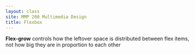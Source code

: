 ```yaml
---
layout: class
site: MMP 200 Multimedia Design
title: Flexbox
---
```

**Flex-grow** controls how the leftover space is distributed between flex items, not how big they are in proportion to each other
